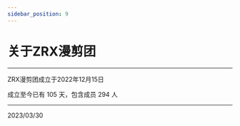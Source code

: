 ```yaml
---
sidebar_position: 9
---
```


# 关于ZRX漫剪团

***

ZRX漫剪团成立于2022年12月15日  

成立至今已有 105 天，包含成员 294 人

***

2023/03/30  

